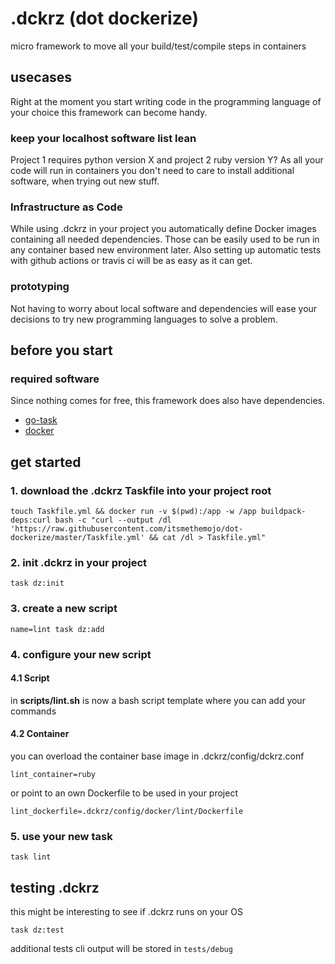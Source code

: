 # .dckrz (dot dockerize)

micro framework to move all your build/test/compile steps in containers

## usecases

Right at the moment you start writing code in the programming language of your choice this framework can become handy.

### keep your localhost software list lean

Project 1 requires python version X and project 2 ruby version Y? As all your code will run in containers you don't need to care to install additional software, when trying out new stuff.

### Infrastructure as Code

While using .dckrz in your project you automatically define Docker images containing all needed dependencies. Those can be easily used to be run in any container based new environment later. Also setting up automatic tests with github actions or travis ci will be as easy as it can get.

### prototyping

Not having to worry about local software and dependencies will ease your decisions to try new programming languages to solve a problem.

## before you start

### required software

Since nothing comes for free, this framework does also have dependencies.

* [go-task](https://taskfile.org/#/installation?id=install-script)
* [docker](https://www.docker.com/get-started)

## get started

### 1. download the .dckrz Taskfile into your project root

```
touch Taskfile.yml && docker run -v $(pwd):/app -w /app buildpack-deps:curl bash -c "curl --output /dl 'https://raw.githubusercontent.com/itsmethemojo/dot-dockerize/master/Taskfile.yml' && cat /dl > Taskfile.yml"
```

### 2. init .dckrz in your project
```
task dz:init
```

### 3. create a new script
```
name=lint task dz:add
```

### 4. configure your new script

#### 4.1 Script

in **scripts/lint.sh** is now a bash script template where you can add your commands

#### 4.2 Container

you can overload the container base image in .dckrz/config/dckrz.conf
```
lint_container=ruby
```
or point to an own Dockerfile to be used in your project
```
lint_dockerfile=.dckrz/config/docker/lint/Dockerfile
```

### 5. use your new task
```
task lint
```

## testing .dckrz

this might be interesting to see if .dckrz runs on your OS

```
task dz:test
```
additional tests cli output will be stored in `tests/debug`

